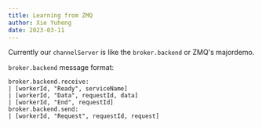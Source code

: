 ```yaml
---
title: Learning from ZMQ
author: Xie Yuheng
date: 2023-03-11
---
```


Currently our `channelServer` is like the `broker.backend` or ZMQ's majordemo.

`broker.backend` message format:

```
broker.backend.receive:
| [workerId, "Ready", serviceName]
| [workerId, "Data", requestId, data]
| [workerId, "End", requestId]
broker.backend.send:
| [workerId, "Request", requestId, request]
```

